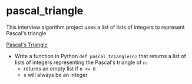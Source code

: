 # pascal_triangle
This interview algorithm project uses a list of lists of integers to represent Pascal's triangle

[Pascal's Triangle](/pascal_triangle/0-pascal_triangle.py)
* Write a function in Python `def pascal_triangle(n)` that returns a list of lists of integers representing the Pascal's triangle of `n`:
  * returns an empty list if `n <= 0`
  * `n` will always be an integer
